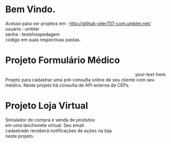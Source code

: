 Bem Vindo.
============================================================================
Acesso para ver projetos em : http://github-oiler707-com.umbler.net/  
usuário : umbler         
senha   : testehospedagem  
código em suas respectivas pastas.

Projeto Formulário Médico
============================================================================
<div style="text-align: right"> your-text-here </div>  
Projeto para cadastrar uma pré-consulta  
online de seu cliente com seu médico.    
Neste projeto há consulta de API externa 
de CEPs.  

Projeto Loja Virtual
============================================================================
Simulador de compra e venda de  produtos  
em uma lanchonete virtual. Seu email  
cadastrado receberá notificações de ações na loja  
neste projeto.







